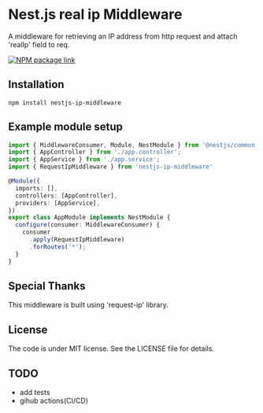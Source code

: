 # Nest.js real ip Middleware

A middleware for retrieving an IP address from http request and attach 'realIp' field to req.

[![NPM package link](https://nodei.co/npm/nestjs-ip-middlewa.png?downloads=true&cacheBust=2)](https://www.npmjs.com/package/nestjs-ip-middleware)

## Installation

```shell script
npm install nestjs-ip-middleware

```

## Example module setup

```typescript
import { MiddlewareConsumer, Module, NestModule } from '@nestjs/common';
import { AppController } from './app.controller';
import { AppService } from './app.service';
import { RequestIpMiddleware } from 'nestjs-ip-middleware'

@Module({
  imports: [],
  controllers: [AppController],
  providers: [AppService],
})
export class AppModule implements NestModule {
  configure(consumer: MiddlewareConsumer) {
    consumer
      .apply(RequestIpMiddleware)
      .forRoutes('*');
  }
}
```

## Special Thanks
This middleware is built using 'request-ip' library.

## License
The code is under MIT license. See the LICENSE file for details.

## TODO
- add tests
- gihub actions(CI/CD)